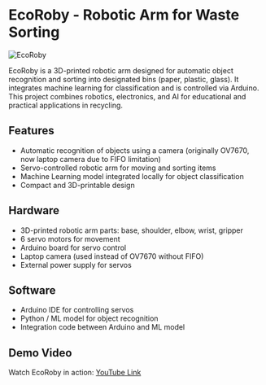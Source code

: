 # EcoRoby - Robotic Arm for Waste Sorting

![EcoRoby](https://github.com/user-attachments/assets/23b1f9e7-a739-43e0-afb0-4b9e1a267267)

EcoRoby is a 3D-printed robotic arm designed for automatic object recognition and sorting into designated bins (paper, plastic, glass). It integrates machine learning for classification and is controlled via Arduino. This project combines robotics, electronics, and AI for educational and practical applications in recycling.

## Features
- Automatic recognition of objects using a camera (originally OV7670, now laptop camera due to FIFO limitation)
- Servo-controlled robotic arm for moving and sorting items
- Machine Learning model integrated locally for object classification
- Compact and 3D-printable design

## Hardware
- 3D-printed robotic arm parts: base, shoulder, elbow, wrist, gripper
- 6 servo motors for movement
- Arduino board for servo control
- Laptop camera (used instead of OV7670 without FIFO)
- External power supply for servos

## Software
- Arduino IDE for controlling servos
- Python / ML model for object recognition
- Integration code between Arduino and ML model

## Demo Video
Watch EcoRoby in action: [YouTube Link](https://youtu.be/RZXt9ttduHs?si=dOiy6DUMeK1Ywf3U)
